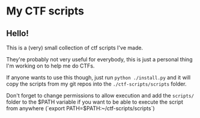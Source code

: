 # My CTF scripts

## Hello!

This is a (very) small collection of ctf scripts I've made.

They're probably not very useful for everybody, this is just a personal thing I'm working on to help me do CTFs.

If anyone wants to use this though, just run `python ./install.py` and it will copy the scripts from my git repos into the `./ctf-scripts/scripts` folder.

Don't forget to change permissions to allow execution and add the `scripts/` folder to the $PATH variable if you want to be able to execute the script from anywhere (`export PATH=$PATH:~/ctf-scripts/scripts`)

